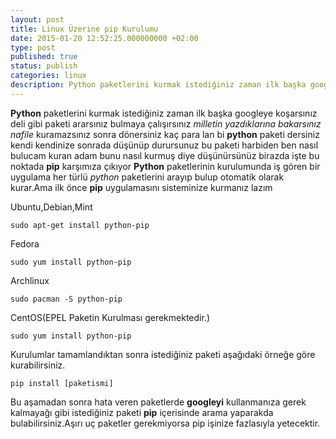 ```yaml
---
layout: post
title: Linux Üzerine pip Kurulumu
date: 2015-01-20 12:52:25.000000000 +02:00
type: post
published: true
status: publish
categories: linux
description: Python paketlerini kurmak istediğiniz zaman ilk başka googleye koşarsınız deli gibi paketi ararsınız bulmaya çalışırsınız milletin yazdıklarına
---
```

**Python** paketlerini kurmak istediğiniz zaman ilk başka googleye koşarsınız deli gibi paketi ararsınız bulmaya çalışırsınız _milletin yazdıklarına bakarsınız nafile_ kuramazsınız sonra dönersiniz kaç para lan bi **python** paketi dersiniz kendi kendinize sonrada düşünüp durursunuz bu paketi harbiden ben nasıl bulucam kuran adam bunu nasıl kurmuş diye düşünürsünüz birazda işte bu noktada **pip** karşımıza çıkıyor **Python** paketlerinin kurulumunda iş gören bir uygulama her türlü _python_ paketlerini arayıp bulup otomatik olarak kurar.Ama ilk önce **pip** uygulamasını sisteminize kurmanız lazım

Ubuntu,Debian,Mint

    sudo apt-get install python-pip

Fedora

    sudo yum install python-pip

Archlinux

    sudo pacman -S python-pip

CentOS(EPEL Paketin Kurulması gerekmektedir.)

    sudo yum install python-pip

Kurulumlar tamamlandıktan sonra istediğiniz paketi aşağıdaki örneğe göre kurabilirsiniz.

    pip install [paketismi]

Bu aşamadan sonra hata veren paketlerde **googleyi** kullanmanıza gerek kalmayağı gibi istediğiniz paketi **pip** içerisinde arama yaparakda bulabilirsiniz.Aşırı uç paketler gerekmiyorsa pip işinize fazlasıyla yetecektir.
